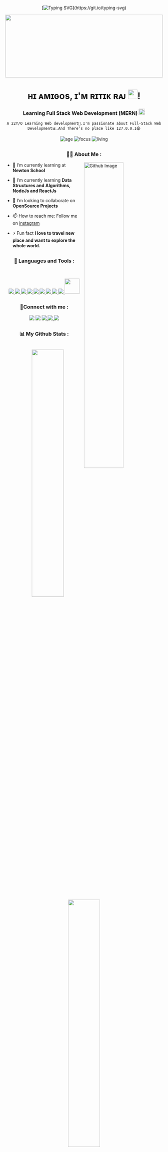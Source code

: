 <div align ="center">

<!-- [![Typing SVG](https://readme-typing-svg.herokuapp.com?color=F7113A&size=29&multiline=true&width=700&lines=Welcome+To+Ritik+Raj's+GitHub+Profile)](https://git.io/typing-svg) -->
[![Typing SVG](https://readme-typing-svg.herokuapp.com?font=Architects+Daughter&color=7AF79A&size=30&lines=Hey+!+It's+Ritik+Raj+!+❤;Welcome+To+My+GitHub+Profile;I'm+a+learning+developer...;)](https://git.io/typing-svg)
</div>
<a href="#"><img width="100%" height="200" src="https://raw.githubusercontent.com/halfrost/halfrost/master/icons/header_.png" height="100px"/></a>

<h1 align="center">ʜɪ ᴀᴍɪɢᴏs, ɪ'ᴍ ʀɪᴛɪᴋ ʀᴀᴊ <img src="https://raw.githubusercontent.com/MartinHeinz/MartinHeinz/master/wave.gif" width="30px">!</h1>
<h3 align="center">Learning Full Stack Web Development (MERN)  <img src="https://c.tenor.com/_UiJbxHvSikAAAAi/love-amor.gif" height="20px" width="20px"> </h3>
<div align ="center">
    
    A 22Y/O Learning Web development🎯.I'm passionate about Full-Stack Web Development📊.And There’s no place like 127.0.0.1😁

    
![age](https://img.shields.io/badge/age-22-blueviolet)
![focus](https://img.shields.io/badge/focus-FullStack-brightgreen)
![living](https://img.shields.io/badge/living-Dhanbad-red)
    
    
    
</div>

<div align ="center">
    
##
    
### 🙋‍♂️ About Me :
    
 </div>
<img width="50%" align="right" alt="Github Image" src="https://raw.githubusercontent.com/onimur/.github/master/.resources/git-header.svg" />



- 🔭 I’m currently learning at **Newton School**

- 🌱 I’m currently learning **Data Structures and Algorithms, NodeJs and ReactJs**

- 👯 I’m looking to collaborate on **OpenSource Projects**

- 📫 How to reach me: Follow me on <a href = "https://www.instagram.com/ritik_x_raj/" target="_blank">instagram</a>

- ⚡ Fun fact **I love to travel new place and want to explore the whole world.**
    
##    
    
<div align ="center">

### 🚀 Languages and Tools :
</br>
<p align="center"> 
    <a href="https://en.cppreference.com/w/" target="_blank"><img src="https://img.icons8.com/color/48/000000/c-plus-plus-logo.png"/> </a> 
    <a href="https://www.java.com" target="_blank"> <img src="https://img.icons8.com/color/48/000000/java-coffee-cup-logo.png"/> </a>
    <a href="https://www.w3.org/html/" target="_blank"> <img src="https://img.icons8.com/color/48/000000/html-5.png"/> </a> 
    <a href="https://www.w3schools.com/css/" target="_blank"> <img src="https://img.icons8.com/color/48/000000/css3.png"/> </a> 
    <a href="https://getbootstrap.com" target="_blank"> <img src="https://img.icons8.com/color/48/000000/bootstrap.png"/> </a> 
    <a href="https://developer.mozilla.org/en-US/docs/Web/JavaScript" target="_blank"> <img src="https://img.icons8.com/color/48/000000/javascript.png"/> </a> 
    <a href="https://code.visualstudio.com/" target="_blank"><img src="https://img.icons8.com/color/48/000000/visual-studio-code-2019.png"/> </a> 
    <a href="https://github.com/ritik2629" target="_blank"> <img src="https://img.icons8.com/ios-filled/50/000000/github.png"/> </a> 
    <a href="https://git-scm.com/" target="_blank"> <img src="https://img.icons8.com/color/48/000000/git.png"/> </a> 
    <a href="https://app.netlify.com/teams/ritik2629/overview" target="_blank"> <img src="https://pics.freeicons.io/uploads/icons/png/11987465721551941710-512.png"height="48px" width="48px"/> </a>

</p>

</div>

##

<div align ="center">

### 🤝Connect with me :
<p align="center">
    
<a href = "https://www.linkedin.com/in/ritikraj2629/"><img src="https://img.icons8.com/fluent/48/000000/linkedin.png"/></a>
<a href = "https://twitter.com/Ritikraj2926"><img src="https://img.icons8.com/fluent/48/000000/twitter.png"/></a>
<a href = "https://www.instagram.com/ritik_x_raj/"><img src="https://img.icons8.com/fluent/48/000000/instagram-new.png"/> </a>
<a href = "https://www.facebook.com/ritikraj29/"><img src="https://img.icons8.com/fluent/48/000000/facebook-new.png"/> </a>
<a href = "https://t.me/not_found_sorry_error_404"><img src="https://img.icons8.com/fluency/48/000000/telegram-app.png"/> </a>
    
</p>
    
<div>
 
##

### 📊 My Github Stats :

<br>

<img  src="https://github-readme-stats.vercel.app/api?username=ritik2629&show_icons=true&color=000&icon_color=fff&bg_color=0,52fa5a,4dfcff,c64dff&theme=graywhite" width="45%" align="right" >

<img  src="https://github-readme-streak-stats.herokuapp.com/?user=ritik2629&theme=Javascript-dark" width="45%" >

<br>
    
##

<div align="center">
    
### 🎧Now Playing :    
    

[![Spotify](https://github-readme-remake.vercel.app/api/spotify)](https://open.spotify.com/user/31bjfqzsttrakcmaikpdqg3m3vsi)

##
    
 ### ❤ Views :
<a href="https://github.com/Meghna-DAS/github-profile-views-counter">
    <img src="https://komarev.com/ghpvc/?username=ritik2629">
</a>

    
<img height="120" alt="Thanks for visiting my profile" width="100%" src="https://github.com/dibyendu415/dibyendu415/blob/master/marquee.svg" />
    
</div>
    
    
